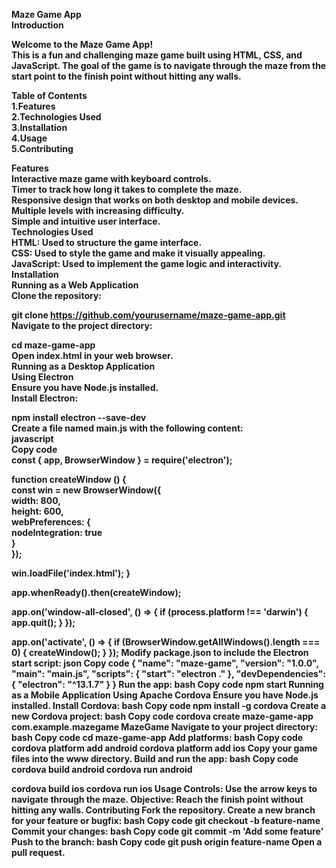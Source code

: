
<b>Maze Game App<b><br>
<b>Introduction<b><br>
<p>Welcome to the Maze Game App!<br> This is a fun and challenging maze game built using HTML, CSS, and JavaScript. The goal of the game is to navigate through the maze from the start point to the finish point without hitting any walls.<p></p>

<b>Table of Contents<b><br>
1.Features<br>
2.Technologies Used<br>
3.Installation<br>
4.Usage<br>
5.Contributing<br>

<b>Features<b><br>
Interactive maze game with keyboard controls.<br>
Timer to track how long it takes to complete the maze.<br>
Responsive design that works on both desktop and mobile devices.<br>
Multiple levels with increasing difficulty.<br>
Simple and intuitive user interface.<br>
Technologies Used<br>
HTML: Used to structure the game interface.<br>
CSS: Used to style the game and make it visually appealing.<br>
JavaScript: Used to implement the game logic and interactivity.<br>
Installation<br>
Running as a Web Application<br>
Clone the repository:<br>


git clone https://github.com/yourusername/maze-game-app.git<br>
Navigate to the project directory:<br>

cd maze-game-app<br>
Open index.html in your web browser.<br>
Running as a Desktop Application<br>
Using Electron<br>
Ensure you have Node.js installed.<br>
Install Electron:<br>

npm install electron --save-dev<br>
Create a file named main.js with the following content:<br>
javascript<br>
Copy code<br>
const { app, BrowserWindow } = require('electron');<br>

function createWindow () {<br>
  const win = new BrowserWindow({<br>
    width: 800,<br>
    height: 600,<br>
    webPreferences: {<br>
      nodeIntegration: true<br>
    }<br>
  });<br>

  win.loadFile('index.html');
}

app.whenReady().then(createWindow);

app.on('window-all-closed', () => {
  if (process.platform !== 'darwin') {
    app.quit();
  }
});

app.on('activate', () => {
  if (BrowserWindow.getAllWindows().length === 0) {
    createWindow();
  }
});
Modify package.json to include the Electron start script:
json
Copy code
{
  "name": "maze-game",
  "version": "1.0.0",
  "main": "main.js",
  "scripts": {
    "start": "electron ."
  },
  "devDependencies": {
    "electron": "^13.1.7"
  }
}
Run the app:
bash
Copy code
npm start
Running as a Mobile Application
Using Apache Cordova
Ensure you have Node.js installed.
Install Cordova:
bash
Copy code
npm install -g cordova
Create a new Cordova project:
bash
Copy code
cordova create maze-game-app com.example.mazegame MazeGame
Navigate to your project directory:
bash
Copy code
cd maze-game-app
Add platforms:
bash
Copy code
cordova platform add android
cordova platform add ios
Copy your game files into the www directory.
Build and run the app:
bash
Copy code
cordova build android
cordova run android

cordova build ios
cordova run ios
Usage
Controls: Use the arrow keys to navigate through the maze.
Objective: Reach the finish point without hitting any walls.
Contributing
Fork the repository.
Create a new branch for your feature or bugfix:
bash
Copy code
git checkout -b feature-name
Commit your changes:
bash
Copy code
git commit -m 'Add some feature'
Push to the branch:
bash
Copy code
git push origin feature-name
Open a pull request.
